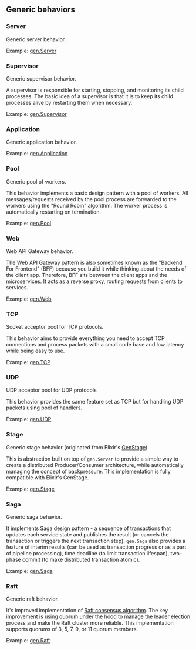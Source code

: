 
## Generic behaviors ##

### Server
  Generic server behavior.

Example: [gen.Server](https://github.com/ergo-services/examples/tree/master/genserver)

### Supervisor
  Generic supervisor behavior.

A supervisor is responsible for starting, stopping, and monitoring its child processes. The basic idea of a supervisor is that it is to keep its child processes alive by restarting them when necessary.

Example: [gen.Supervisor](https://github.com/ergo-services/examples/tree/master/supervisor)

### Application
  Generic application behavior.

Example: [gen.Application](https://github.com/ergo-services/examples/tree/master/application)

### Pool
  Generic pool of workers.

  This behavior implements a basic design pattern with a pool of workers. All messages/requests received by the pool process are forwarded to the workers using the "Round Robin" algorithm. The worker process is automatically restarting on termination.

Example: [gen.Pool](https://github.com/ergo-services/examples/tree/master/genpool)

### Web
  Web API Gateway behavior.

  The Web API Gateway pattern is also sometimes known as the "Backend For Frontend" (BFF)  because you build it while thinking about the needs of the client app. Therefore, BFF sits between the client apps and the microservices. It acts as a reverse proxy, routing requests from clients to services.

Example: [gen.Web](https://github.com/ergo-services/examples/tree/master/genweb)

### TCP
  Socket acceptor pool for TCP protocols.

  This behavior aims to provide everything you need to accept TCP connections and process packets with a small code base and low latency while being easy to use.

Example: [gen.TCP](https://github.com/ergo-services/examples/tree/master/gentcp)

### UDP
  UDP acceptor pool for UDP protocols

  This behavior provides the same feature set as TCP but for handling UDP packets using pool of handlers.

Example: [gen.UDP](https://github.com/ergo-services/examples/tree/master/genudp)

### Stage
  Generic stage behavior (originated from Elixir's [GenStage](https://hexdocs.pm/gen_stage/GenStage.html)).

This is abstraction built on top of `gen.Server` to provide a simple way to create a distributed Producer/Consumer architecture, while automatically managing the concept of backpressure. This implementation is fully compatible with Elixir's GenStage.

Example: [gen.Stage](https://github.com/ergo-services/examples/tree/master/genstage)

### Saga
  Generic saga behavior.

It implements Saga design pattern - a sequence of transactions that updates each service state and publishes the result (or cancels the transaction or triggers the next transaction step). `gen.Saga` also provides a feature of interim results (can be used as transaction progress or as a part of pipeline processing), time deadline (to limit transaction lifespan), two-phase commit (to make distributed transaction atomic).

Example: [gen.Saga](https://github.com/ergo-services/examples/tree/master/gensaga)

### Raft
  Generic raft behavior.

It's improved implementation of [Raft consensus algorithm](https://raft.github.io). The key improvement is using quorum under the hood to manage the leader election process and make the Raft cluster more reliable. This implementation supports quorums of 3, 5, 7, 9, or 11 quorum members.

Example: [gen.Raft](https://github.com/ergo-services/examples/tree/master/genraft)
